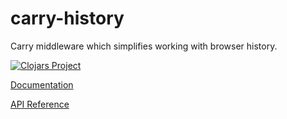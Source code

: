 # carry-history

Carry middleware which simplifies working with browser history.

[![Clojars Project](https://img.shields.io/clojars/v/carry-history.svg)](https://clojars.org/carry-history)

[Documentation](http://metametadata.github.io/carry/user-guide/#routing)

[API Reference](http://metametadata.github.io/carry/api/carry-history.core.html)
